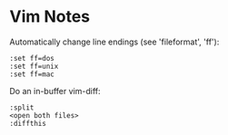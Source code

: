 # Vim Notes

Automatically change line endings (see 'fileformat', 'ff'):
```
:set ff=dos
:set ff=unix
:set ff=mac
```

Do an in-buffer vim-diff:
```
:split
<open both files>
:diffthis
```
